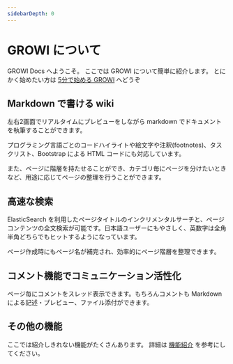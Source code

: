 ```yaml
---
sidebarDepth: 0
---
```


# GROWI について

GROWI Docs へようこそ。
ここでは GROWI について簡単に紹介します。
とにかく始めたい方は [5分で始める GROWI](/ja/guide/getting-started/five_minutes.md) へどうぞ

## Markdown で書ける wiki

左右2画面でリアルタイムにプレビューをしながら markdown でドキュメントを執筆することができます。

プログラミング言語ごとのコードハイライトや絵文字や注釈(footnotes)、タスクリスト、Bootstrap による HTML コードにも対応しています。

また、ページに階層を持たせることができ、カテゴリ毎にページを分けたいときなど、用途に応じてページの整理を行うことができます。

## 高速な検索

ElasticSearch を利用したページタイトルのインクリメンタルサーチと、ページコンテンツの全文検索が可能です。日本語ユーザーにもやさしく、英数字は全角半角どちらでもヒットするようになっています。

ページ作成時にもページ名が補完され、効率的にページ階層を整理できます。

## コメント機能でコミュニケーション活性化

ページ毎にコメントをスレッド表示できます。もちろんコメントも Markdown による記述・プレビュー、ファイル添付ができます。

## その他の機能

ここでは紹介しきれない機能がたくさんあります。
詳細は [機能紹介](../features/) を参考にしてください。

